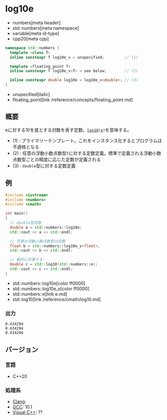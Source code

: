 # log10e
* numbers[meta header]
* std::numbers[meta namespace]
* variable[meta id-type]
* cpp20[meta cpp]

```cpp
namespace std::numbers {
  template <class T>
  inline constexpr T log10e_v = unspecified;         // (1)

  template <floating_point T>
  inline constexpr T log10e_v<T> = see below;        // (2)

  inline constexpr double log10e = log10e_v<double>; // (3)
}
```
* unspecified[italic]
* floating_point[link /reference/concepts/floating_point.md]

## 概要
eに対する10を底とする対数を表す定数。[`log10`](/reference/cmath/log10.md)`(`[`e`](e.md)`)`を意味する。


- (1) : プライマリーテンプレート。これをインスタンス化するとプログラムは不適格となる
- (2) : 任意の浮動小数点数型`T`に対する定数定義。標準で定義される浮動小数点数型ごとの精度に応じた定数が定義される
- (3) : `double`型に対する定数定義


## 例
```cpp example
#include <iostream>
#include <numbers>
#include <cmath>

int main()
{
  // double型定数
  double a = std::numbers::log10e;
  std::cout << a << std::endl;

  // 任意の浮動小数点数型の定数
  float b = std::numbers::log10e_v<float>;
  std::cout << b << std::endl;

  // 動的に計算する
  double c = std::log10(std::numbers::e);
  std::cout << c << std::endl;
}
```
* std::numbers::log10e[color ff0000]
* std::numbers::log10e_v[color ff0000]
* std::numbers::e[link e.md]
* std::log10[link /reference/cmath/log10.md]

### 出力
```
0.434294
0.434294
0.434294
```

## バージョン
### 言語
- C++20

### 処理系
- [Clang](/implementation.md#clang):
- [GCC](/implementation.md#gcc): 10.1
- [Visual C++](/implementation.md#visual_cpp): ??
